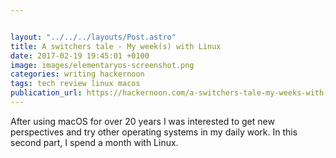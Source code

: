 ```yaml
---


layout: "../../../layouts/Post.astro"
title: A switchers tale - My week(s) with Linux
date: 2017-02-19 19:45:01 +0100
image: images/elementaryos-screenshot.png
categories: writing hackernoon
tags: tech review linux macos
publication_url: https://hackernoon.com/a-switchers-tale-my-weeks-with-linux-deededb3b635#.l8uob6tn4
---
```


After using macOS for over 20 years I was interested to get new perspectives and try other operating systems in my daily work. In this second part, I spend a month with Linux.

